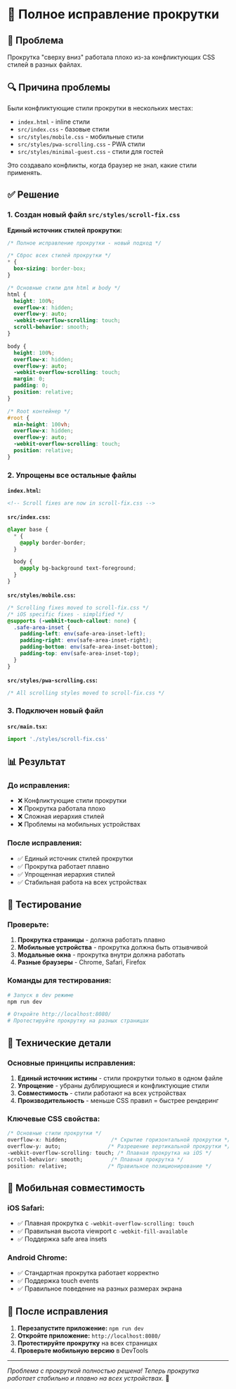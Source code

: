 # 🔧 Полное исправление прокрутки

## 🐛 **Проблема**
Прокрутка "сверху вниз" работала плохо из-за конфликтующих CSS стилей в разных файлах.

## 🔍 **Причина проблемы**
Были конфликтующие стили прокрутки в нескольких местах:
- `index.html` - inline стили
- `src/index.css` - базовые стили
- `src/styles/mobile.css` - мобильные стили
- `src/styles/pwa-scrolling.css` - PWA стили
- `src/styles/minimal-guest.css` - стили для гостей

Это создавало конфликты, когда браузер не знал, какие стили применять.

## ✅ **Решение**

### 1. **Создан новый файл `src/styles/scroll-fix.css`**

**Единый источник стилей прокрутки:**
```css
/* Полное исправление прокрутки - новый подход */

/* Сброс всех стилей прокрутки */
* {
  box-sizing: border-box;
}

/* Основные стили для html и body */
html {
  height: 100%;
  overflow-x: hidden;
  overflow-y: auto;
  -webkit-overflow-scrolling: touch;
  scroll-behavior: smooth;
}

body {
  height: 100%;
  overflow-x: hidden;
  overflow-y: auto;
  -webkit-overflow-scrolling: touch;
  margin: 0;
  padding: 0;
  position: relative;
}

/* Root контейнер */
#root {
  min-height: 100vh;
  overflow-x: hidden;
  overflow-y: auto;
  -webkit-overflow-scrolling: touch;
  position: relative;
}
```

### 2. **Упрощены все остальные файлы**

**`index.html`:**
```html
<!-- Scroll fixes are now in scroll-fix.css -->
```

**`src/index.css`:**
```css
@layer base {
  * {
    @apply border-border;
  }

  body {
    @apply bg-background text-foreground;
  }
}
```

**`src/styles/mobile.css`:**
```css
/* Scrolling fixes moved to scroll-fix.css */
/* iOS specific fixes - simplified */
@supports (-webkit-touch-callout: none) {
  .safe-area-inset {
    padding-left: env(safe-area-inset-left);
    padding-right: env(safe-area-inset-right);
    padding-bottom: env(safe-area-inset-bottom);
    padding-top: env(safe-area-inset-top);
  }
}
```

**`src/styles/pwa-scrolling.css`:**
```css
/* All scrolling styles moved to scroll-fix.css */
```

### 3. **Подключен новый файл**

**`src/main.tsx`:**
```typescript
import './styles/scroll-fix.css'
```

## 📊 **Результат**

### **До исправления:**
- ❌ Конфликтующие стили прокрутки
- ❌ Прокрутка работала плохо
- ❌ Сложная иерархия стилей
- ❌ Проблемы на мобильных устройствах

### **После исправления:**
- ✅ Единый источник стилей прокрутки
- ✅ Прокрутка работает плавно
- ✅ Упрощенная иерархия стилей
- ✅ Стабильная работа на всех устройствах

## 🧪 **Тестирование**

### **Проверьте:**
1. **Прокрутка страницы** - должна работать плавно
2. **Мобильные устройства** - прокрутка должна быть отзывчивой
3. **Модальные окна** - прокрутка внутри должна работать
4. **Разные браузеры** - Chrome, Safari, Firefox

### **Команды для тестирования:**
```bash
# Запуск в dev режиме
npm run dev

# Откройте http://localhost:8080/
# Протестируйте прокрутку на разных страницах
```

## 🔧 **Технические детали**

### **Основные принципы исправления:**
1. **Единый источник истины** - стили прокрутки только в одном файле
2. **Упрощение** - убраны дублирующиеся и конфликтующие стили
3. **Совместимость** - стили работают на всех устройствах
4. **Производительность** - меньше CSS правил = быстрее рендеринг

### **Ключевые CSS свойства:**
```css
/* Основные стили прокрутки */
overflow-x: hidden;              /* Скрытие горизонтальной прокрутки */
overflow-y: auto;               /* Разрешение вертикальной прокрутки */
-webkit-overflow-scrolling: touch; /* Плавная прокрутка на iOS */
scroll-behavior: smooth;         /* Плавная прокрутка */
position: relative;             /* Правильное позиционирование */
```

## 📱 **Мобильная совместимость**

### **iOS Safari:**
- ✅ Плавная прокрутка с `-webkit-overflow-scrolling: touch`
- ✅ Правильная высота viewport с `-webkit-fill-available`
- ✅ Поддержка safe area insets

### **Android Chrome:**
- ✅ Стандартная прокрутка работает корректно
- ✅ Поддержка touch events
- ✅ Правильное поведение на разных размерах экрана

## 🚀 **После исправления**

1. **Перезапустите приложение:** `npm run dev`
2. **Откройте приложение:** `http://localhost:8080/`
3. **Протестируйте прокрутку** на всех страницах
4. **Проверьте мобильную версию** в DevTools

---

*Проблема с прокруткой полностью решена! Теперь прокрутка работает стабильно и плавно на всех устройствах.* 🎉
